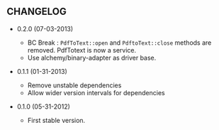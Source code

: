 CHANGELOG
---------

* 0.2.0 (07-03-2013)

  * BC Break : `PdfToText::open` and `PdftoText::close` methods are removed. PdfTotext is now a service.
  * Use alchemy/binary-adapter as driver base.

* 0.1.1 (01-31-2013)

  * Remove unstable dependencies
  * Allow wider version intervals for dependencies

* 0.1.0 (05-31-2012)

  * First stable version.
